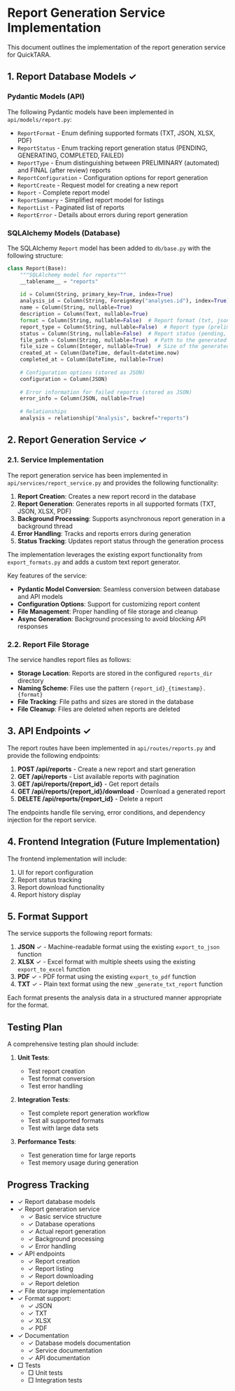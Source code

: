 # Report Generation Service Implementation

This document outlines the implementation of the report generation service for QuickTARA.

## 1. Report Database Models ✓

### Pydantic Models (API)

The following Pydantic models have been implemented in `api/models/report.py`:

- `ReportFormat` - Enum defining supported formats (TXT, JSON, XLSX, PDF)
- `ReportStatus` - Enum tracking report generation status (PENDING, GENERATING, COMPLETED, FAILED)
- `ReportType` - Enum distinguishing between PRELIMINARY (automated) and FINAL (after review) reports
- `ReportConfiguration` - Configuration options for report generation
- `ReportCreate` - Request model for creating a new report
- `Report` - Complete report model
- `ReportSummary` - Simplified report model for listings
- `ReportList` - Paginated list of reports
- `ReportError` - Details about errors during report generation

### SQLAlchemy Models (Database)

The SQLAlchemy `Report` model has been added to `db/base.py` with the following structure:

```python
class Report(Base):
    """SQLAlchemy model for reports"""
    __tablename__ = "reports"
    
    id = Column(String, primary_key=True, index=True)
    analysis_id = Column(String, ForeignKey("analyses.id"), index=True)
    name = Column(String, nullable=True)
    description = Column(Text, nullable=True)
    format = Column(String, nullable=False)  # Report format (txt, json, xlsx, pdf)
    report_type = Column(String, nullable=False)  # Report type (preliminary, final)
    status = Column(String, nullable=False)  # Report status (pending, generating, completed, failed)
    file_path = Column(String, nullable=True)  # Path to the generated file
    file_size = Column(Integer, nullable=True)  # Size of the generated file in bytes
    created_at = Column(DateTime, default=datetime.now)
    completed_at = Column(DateTime, nullable=True)
    
    # Configuration options (stored as JSON)
    configuration = Column(JSON)
    
    # Error information for failed reports (stored as JSON)
    error_info = Column(JSON, nullable=True)
    
    # Relationships
    analysis = relationship("Analysis", backref="reports")
```

## 2. Report Generation Service ✓

### 2.1. Service Implementation

The report generation service has been implemented in `api/services/report_service.py` and provides the following functionality:

1. **Report Creation**: Creates a new report record in the database
2. **Report Generation**: Generates reports in all supported formats (TXT, JSON, XLSX, PDF)
3. **Background Processing**: Supports asynchronous report generation in a background thread
4. **Error Handling**: Tracks and reports errors during generation
5. **Status Tracking**: Updates report status through the generation process

The implementation leverages the existing export functionality from `export_formats.py` and adds a custom text report generator.

Key features of the service:

- **Pydantic Model Conversion**: Seamless conversion between database and API models
- **Configuration Options**: Support for customizing report content
- **File Management**: Proper handling of file storage and cleanup
- **Async Generation**: Background processing to avoid blocking API responses

### 2.2. Report File Storage

The service handles report files as follows:

- **Storage Location**: Reports are stored in the configured `reports_dir` directory 
- **Naming Scheme**: Files use the pattern `{report_id}_{timestamp}.{format}`
- **File Tracking**: File paths and sizes are stored in the database
- **File Cleanup**: Files are deleted when reports are deleted

## 3. API Endpoints ✓

The report routes have been implemented in `api/routes/reports.py` and provide the following endpoints:

1. **POST /api/reports** - Create a new report and start generation
2. **GET /api/reports** - List available reports with pagination
3. **GET /api/reports/{report_id}** - Get report details
4. **GET /api/reports/{report_id}/download** - Download a generated report
5. **DELETE /api/reports/{report_id}** - Delete a report

The endpoints handle file serving, error conditions, and dependency injection for the report service.

## 4. Frontend Integration (Future Implementation)

The frontend implementation will include:

1. UI for report configuration
2. Report status tracking
3. Report download functionality
4. Report history display

## 5. Format Support

The service supports the following report formats:

1. **JSON** ✓ - Machine-readable format using the existing `export_to_json` function
2. **XLSX** ✓ - Excel format with multiple sheets using the existing `export_to_excel` function
3. **PDF** ✓ - PDF format using the existing `export_to_pdf` function
4. **TXT** ✓ - Plain text format using the new `_generate_txt_report` function

Each format presents the analysis data in a structured manner appropriate for the format.

## Testing Plan

A comprehensive testing plan should include:

1. **Unit Tests**:
   - Test report creation
   - Test format conversion
   - Test error handling

2. **Integration Tests**:
   - Test complete report generation workflow
   - Test all supported formats
   - Test with large data sets

3. **Performance Tests**:
   - Test generation time for large reports
   - Test memory usage during generation

## Progress Tracking

- ✓ Report database models
- ✓ Report generation service
  - ✓ Basic service structure
  - ✓ Database operations
  - ✓ Actual report generation
  - ✓ Background processing
  - ✓ Error handling
- ✓ API endpoints
  - ✓ Report creation
  - ✓ Report listing
  - ✓ Report downloading
  - ✓ Report deletion
- ✓ File storage implementation
- ✓ Format support:
  - ✓ JSON
  - ✓ TXT
  - ✓ XLSX
  - ✓ PDF
- ✓ Documentation
  - ✓ Database models documentation
  - ✓ Service documentation
  - ✓ API documentation
- □ Tests
  - □ Unit tests
  - □ Integration tests
